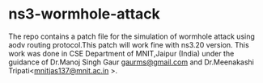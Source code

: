 # ns3-wormhole-attack
The repo contains a patch file for the simulation of wormhole attack using aodv routing protocol.This patch will work fine with ns3.20 version. 
This work was done in CSE Department of MNIT,Jaipur (India) under the guidance of Dr.Manoj Singh Gaur <gaurms@gmail.com>  and Dr.Meenakashi Tripati<mnitjas137@mnit.ac.in >.

